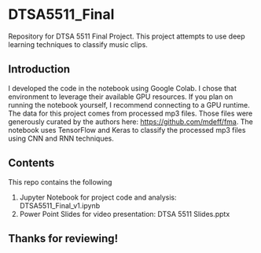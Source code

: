 # DTSA5511_Final
Repository for DTSA 5511 Final Project. This project attempts to use deep learning techniques to classify music clips.  
## Introduction  
I developed the code in the notebook using Google Colab. I chose that environment to leverage their available GPU resources. If you plan on running the notebook yourself, I recommend connecting to a GPU runtime.  
The data for this project comes from processed mp3 files. Those files were generously curated by the authors here: https://github.com/mdeff/fma. The notebook uses TensorFlow and Keras to classify the processed mp3 files using CNN and RNN techniques.  

## Contents
This repo contains the following
1. Jupyter Notebook for project code and analysis: DTSA5511_Final_v1.ipynb
2. Power Point Slides for video presentation: DTSA 5511 Slides.pptx
  
## Thanks for reviewing!
